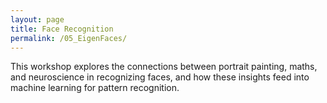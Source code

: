 ```yaml
---
layout: page
title: Face Recognition
permalink: /05_EigenFaces/
---
```



This workshop explores the connections
between portrait painting, maths, and
neuroscience in recognizing faces, and
how these insights feed into machine
learning for pattern recognition.

